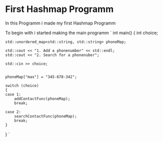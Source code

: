 # First Hashmap Programm 
In this Programm i made my first Hashmap Programm

To begin with i started making the main programm
`
int main() {
    int choice;

    std::unordered_map<std::string, std::string> phoneMap;

    std::cout << "1. Add a phonenumber" << std::endl;
    std::cout << "2. Search for a phonenuber";

    std::cin >> choice;
    
    
    phoneMap["max"] = "345-678-342";

    switch (choice)
    {
    case 1:
        addContactFunc(phoneMap);
        break;

    case 2:
        searchContactFunc(phoneMap);
        break;
    }
}
`
